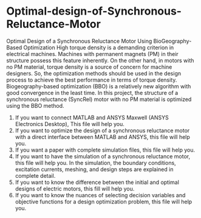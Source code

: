 # Optimal-design-of-Synchronous-Reluctance-Motor
Optimal Design of a Synchronous Reluctance Motor Using BioGeography-Based Optimization
High torque density is a demanding criterion in electrical machines. Machines with permanent magnets (PM) in their structure possess this feature inherently. On the other hand, in motors with no PM material, torque density is a source of concern for machine designers. So, the optimization methods should be used in the design process to achieve the best performance in terms of torque density. Biogeography-based optimization (BBO) is a relatively new algorithm with good convergence in the least time. In this project, the structure of a synchronous reluctance (SyncRel) motor with no PM material is optimized using the BBO method.
1. If you want to connect MATLAB and ANSYS Maxwell (ANSYS Electronics Desktop), This file will help you.
2. If you want to optimize the design of a synchronous reluctance motor with a direct interface between MATLAB and ANSYS, this file will help you.
3. If you want a paper with complete simulation files, this file will help you.
4. If you want to have the simulation of a synchronous reluctance motor, this file will help you. In the simulation, the boundary
    conditions, excitation currents, meshing, and design steps are explained in complete detail.
5. If you want to know the difference between the initial and optimal designs of electric motors, this fill will help you.
6. If you want to know the nuances of selecting decision variables and objective functions for a design optimization problem,
    this file will help you.
